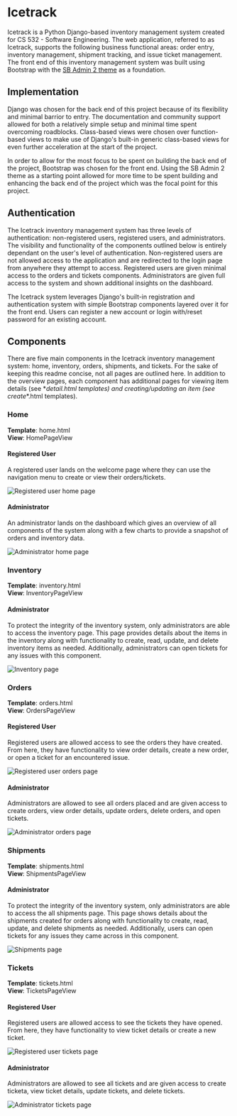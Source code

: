 # Icetrack

Icetrack is a Python Django-based inventory management system created for CS 532 - Software Engineering. The web application, referred to as Icetrack, supports the following business functional areas: order entry, inventory management, shipment tracking, and issue ticket management. The front end of this inventory management system was built using Bootstrap with the [SB Admin 2 theme](https://github.com/startbootstrap/startbootstrap-sb-admin-2) as a foundation.

## Implementation

Django was chosen for the back end of this project because of its flexibility and minimal barrior to entry. The documentation and community support allowed for both a relatively simple setup and minimal time spent overcoming roadblocks. Class-based views were chosen over function-based views to make use of Django's built-in generic class-based views for even further acceleration at the start of the project.  

In order to allow for the most focus to be spent on building the back end of the project, Bootstrap was chosen for the front end. Using the SB Admin 2 theme as a starting point allowed for more time to be spent building and enhancing the back end of the project which was the focal point for this project.

## Authentication

The Icetrack inventory management system has three levels of authentication: non-registered users, registered users, and administrators. The visibility and functionality of the components outlined below is entirely dependant on the user's level of authentication. Non-registered users are not allowed access to the application and are redirected to the login page from anywhere they attempt to access. Registered users are given minimal access to the orders and tickets components. Administrators are given full access to the system and shown additional insights on the dashboard.  

The Icetrack system leverages Django's built-in registration and authentication system with simple Bootstrap components layered over it for the front end. Users can register a new account or login with/reset password for an existing account.

## Components

There are five main components in the Icetrack inventory management system: home, inventory, orders, shipments, and tickets. For the sake of keeping this readme concise, not all pages are outlined here. In addition to the overview pages, each component has additional pages for viewing item details (see \*_detail.html templates) and creating/updating an item (see create_\*.html templates).

### Home

**Template**: home.html  
**View**: HomePageView

#### Registered User

A registered user lands on the welcome page where they can use the navigation menu to create or view their orders/tickets.

![Registered user home page](https://i.postimg.cc/W1Cw3gY7/home-regu.png)

#### Administrator

An administrator lands on the dashboard which gives an overview of all components of the system along with a few charts to provide a snapshot of orders and inventory data.

![Administrator home page](https://i.postimg.cc/fRDJvLth/home-admin.png)

### Inventory

**Template**: inventory.html  
**View**: InventoryPageView

#### Administrator

To protect the integrity of the inventory system, only administrators are able to access the inventory page. This page provides details about the items in the inventory along with functionality to create, read, update, and delete inventory items as needed. Additionally, administrators can open tickets for any issues with this component.

![Inventory page](https://i.postimg.cc/0yXPJ27n/inventory-admin.png)

### Orders

**Template**: orders.html  
**View**: OrdersPageView

#### Registered User

Registered users are allowed access to see the orders they have created. From here, they have functionality to view order details, create a new order, or open a ticket for an encountered issue.

![Registered user orders page](https://i.postimg.cc/66PPR2Py/orders-regu.png)

#### Administrator

Administrators are allowed to see all orders placed and are given access to create orders, view order details, update orders, delete orders, and open tickets. 

![Administrator orders page](https://i.postimg.cc/WbJH7pRS/orders-admin.png)

### Shipments

**Template**: shipments.html  
**View**: ShipmentsPageView

#### Administrator

To protect the integrity of the inventory system, only administrators are able to access the all shipments page. This page shows details about the shipments created for orders along with functionality to create, read, update, and delete shipments as needed. Additionally, users can open tickets for any issues they came across in this component.

![Shipments page](https://i.postimg.cc/3r0stFmg/shipments-admin.png)

### Tickets

**Template**: tickets.html  
**View**: TicketsPageView

#### Registered User

Registered users are allowed access to see the tickets they have opened. From here, they have functionality to view ticket details or create a new ticket.

![Registered user tickets page](https://i.postimg.cc/ZYNQ8KzH/ticketss-regu.png)

#### Administrator

Administrators are allowed to see all tickets and are given access to create ticketa, view ticket details, update tickets, and delete tickets. 

![Administrator tickets page](https://i.postimg.cc/7LbsfqNg/tickets-admin.png)


